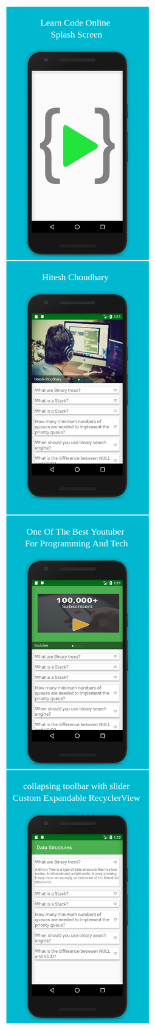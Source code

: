 ![app screenshots](https://raw.githubusercontent.com/prudhvir3ddy/Data-Structures/master/screenshots/app1.png)
![app screenshots](https://raw.githubusercontent.com/prudhvir3ddy/Data-Structures/master/screenshots/app2.png)
![app screenshots](https://raw.githubusercontent.com/prudhvir3ddy/Data-Structures/master/screenshots/app3.png)
![app screenshots](https://raw.githubusercontent.com/prudhvir3ddy/Data-Structures/master/screenshots/app4.png)


